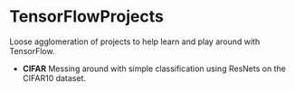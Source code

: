 # TensorFlowProjects

Loose agglomeration of projects to help learn and play around with TensorFlow.

* **CIFAR** Messing around with simple classification using ResNets on the CIFAR10 dataset.
